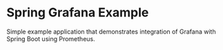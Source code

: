 # Spring Grafana Example

Simple example application that demonstrates integration of Grafana with Spring Boot using Prometheus.
